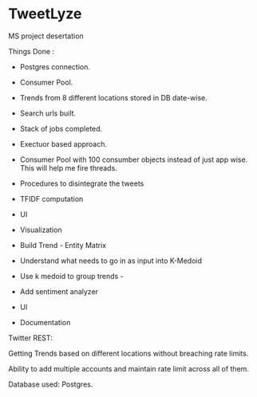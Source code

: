 TweetLyze
=========

MS project desertation

Things Done : 

* Postgres connection.

* Consumer Pool.

* Trends from 8 different locations stored in DB date-wise.

* Search urls built.

* Stack of jobs completed.

* Exectuor based approach.

* Consumer Pool with 100 consumber objects instead of just app wise. This will help me fire threads.

* Procedures to disintegrate the tweets

* TFIDF computation

* UI

* Visualization 

* Build Trend - Entity Matrix

* Understand what needs to go in as input into K-Medoid

* Use k medoid to group trends - 

* Add sentiment analyzer

* UI 

* Documentation 


Twitter REST:

Getting Trends based on different locations without breaching rate limits.

Ability to add multiple accounts and maintain rate limit across all of them.

Database used: Postgres.




